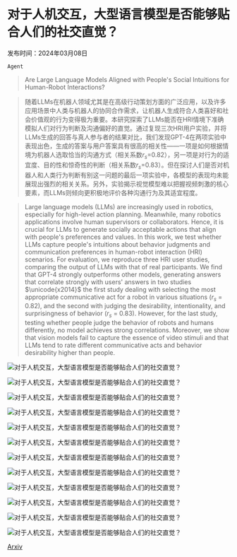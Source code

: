 # 对于人机交互，大型语言模型是否能够贴合人们的社交直觉？

发布时间：2024年03月08日

`Agent`

> Are Large Language Models Aligned with People's Social Intuitions for Human-Robot Interactions?

> 随着LLMs在机器人领域尤其是在高级行动策划方面的广泛应用，以及许多应用场景中人类与机器人的协同合作需求，让机器人生成符合人类喜好和社会价值观的行为变得极为重要。本研究探索了LLMs能否在HRI情境下准确模拟人们对行为判断及沟通偏好的直觉。通过复现三次HRI用户实验，并将LLMs生成的回答与真人参与者的结果对比，我们发现GPT-4在两项实验中表现出色，生成的答案与用户答案具有很高的相关性——一项是如何根据情境为机器人选取恰当的沟通方式（相关系数$r_s$=0.82），另一项是对行为的适宜度、目的性和惊奇性的判断（相关系数$r_s$=0.83）。但在探讨人们是否对机器人和人类行为判断有别这一问题的最后一项实验中，各模型的表现均未能展现出强烈的相关关系。另外，实验揭示视觉模型难以把握视频刺激的核心要素，而LLMs则倾向更积极地评价各种沟通行为及其适宜程度。

> Large language models (LLMs) are increasingly used in robotics, especially for high-level action planning. Meanwhile, many robotics applications involve human supervisors or collaborators. Hence, it is crucial for LLMs to generate socially acceptable actions that align with people's preferences and values. In this work, we test whether LLMs capture people's intuitions about behavior judgments and communication preferences in human-robot interaction (HRI) scenarios. For evaluation, we reproduce three HRI user studies, comparing the output of LLMs with that of real participants. We find that GPT-4 strongly outperforms other models, generating answers that correlate strongly with users' answers in two studies $\unicode{x2014}$ the first study dealing with selecting the most appropriate communicative act for a robot in various situations ($r_s$ = 0.82), and the second with judging the desirability, intentionality, and surprisingness of behavior ($r_s$ = 0.83). However, for the last study, testing whether people judge the behavior of robots and humans differently, no model achieves strong correlations. Moreover, we show that vision models fail to capture the essence of video stimuli and that LLMs tend to rate different communicative acts and behavior desirability higher than people.

![对于人机交互，大型语言模型是否能够贴合人们的社交直觉？](../../../paper_images/2403.05701/x1.png)

![对于人机交互，大型语言模型是否能够贴合人们的社交直觉？](../../../paper_images/2403.05701/x2.png)

![对于人机交互，大型语言模型是否能够贴合人们的社交直觉？](../../../paper_images/2403.05701/x3.png)

![对于人机交互，大型语言模型是否能够贴合人们的社交直觉？](../../../paper_images/2403.05701/x4.png)

![对于人机交互，大型语言模型是否能够贴合人们的社交直觉？](../../../paper_images/2403.05701/x5.png)

![对于人机交互，大型语言模型是否能够贴合人们的社交直觉？](../../../paper_images/2403.05701/x6.png)

![对于人机交互，大型语言模型是否能够贴合人们的社交直觉？](../../../paper_images/2403.05701/x7.png)

![对于人机交互，大型语言模型是否能够贴合人们的社交直觉？](../../../paper_images/2403.05701/VLM_Input.png)

![对于人机交互，大型语言模型是否能够贴合人们的社交直觉？](../../../paper_images/2403.05701/vlm_ex1.png)

![对于人机交互，大型语言模型是否能够贴合人们的社交直觉？](../../../paper_images/2403.05701/vlm_ex2.png)

![对于人机交互，大型语言模型是否能够贴合人们的社交直觉？](../../../paper_images/2403.05701/vlm_ex3.png)

![对于人机交互，大型语言模型是否能够贴合人们的社交直觉？](../../../paper_images/2403.05701/vlm_ex4.png)

[Arxiv](https://arxiv.org/abs/2403.05701)